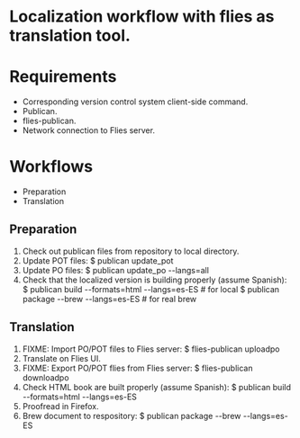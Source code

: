 # Localization workflow with flies as translation tool.

# Requirements

- Corresponding version control system client-side command.
- Publican.
- flies-publican.
- Network connection to Flies server.

# Workflows

- Preparation
- Translation

## Preparation

1. Check out publican files from repository to local directory.
1. Update POT files:
    $ publican update_pot
1. Update PO files:
    $ publican update_po --langs=all
1. Check that the localized version is building properly (assume Spanish):
    $ publican build --formats=html --langs=es-ES # for local
    $ publican package --brew --langs=es-ES # for real brew

## Translation

1. FIXME: Import PO/POT files to Flies server:
    $ flies-publican uploadpo 
1. Translate on Flies UI.
1. FIXME: Export PO/POT flies from Flies server:
    $ flies-publican downloadpo
1. Check HTML book are built properly (assume Spanish):
    $ publican build --formats=html --langs=es-ES
1. Proofread in Firefox.
1. Brew document to respository:
    $ publican package --brew --langs=es-ES